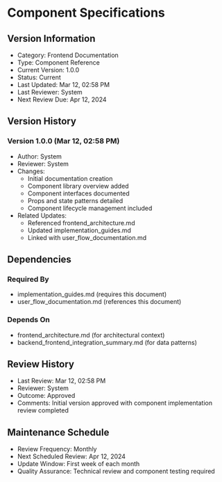# Component Specifications

## Version Information
- Category: Frontend Documentation
- Type: Component Reference
- Current Version: 1.0.0
- Status: Current
- Last Updated: Mar 12, 02:58 PM
- Last Reviewer: System
- Next Review Due: Apr 12, 2024

## Version History
### Version 1.0.0 (Mar 12, 02:58 PM)
- Author: System
- Reviewer: System
- Changes:
  - Initial documentation creation
  - Component library overview added
  - Component interfaces documented
  - Props and state patterns detailed
  - Component lifecycle management included
- Related Updates:
  - Referenced frontend_architecture.md
  - Updated implementation_guides.md
  - Linked with user_flow_documentation.md

## Dependencies
### Required By
- implementation_guides.md (requires this document)
- user_flow_documentation.md (references this document)

### Depends On
- frontend_architecture.md (for architectural context)
- backend_frontend_integration_summary.md (for data patterns)

## Review History
- Last Review: Mar 12, 02:58 PM
- Reviewer: System
- Outcome: Approved
- Comments: Initial version approved with component implementation review completed

## Maintenance Schedule
- Review Frequency: Monthly
- Next Scheduled Review: Apr 12, 2024
- Update Window: First week of each month
- Quality Assurance: Technical review and component testing required 